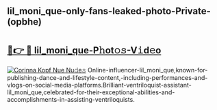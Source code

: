 ## lil_moni_que-only-fans​-leaked-photo​-Private-(opbhe)


# <h2><a href="https://mediaupload.pro?title=lil_moni_que&ref=git">🔗👉 🔴 lil_moni_que-P𝚑ot𝚘𝚜-V𝚒d𝚎o</a></h2>

[![Corinna Kopf Nue Nu𝚍e𝚜](https://i.imgur.com/0qMVB7G.gif)](https://mediaupload.pro?title=lil_moni_que&ref=git)
Online-influencer-lil_moni_que,known-for-publishing-dance-and-lifestyle-content,-including-performances-and-vlogs-on-social-media-platforms.Brilliant-ventriloquist-assistant-lil_moni_que,celebrated-for-their-exceptional-abilities-and-accomplishments-in-assisting-ventriloquists.  
